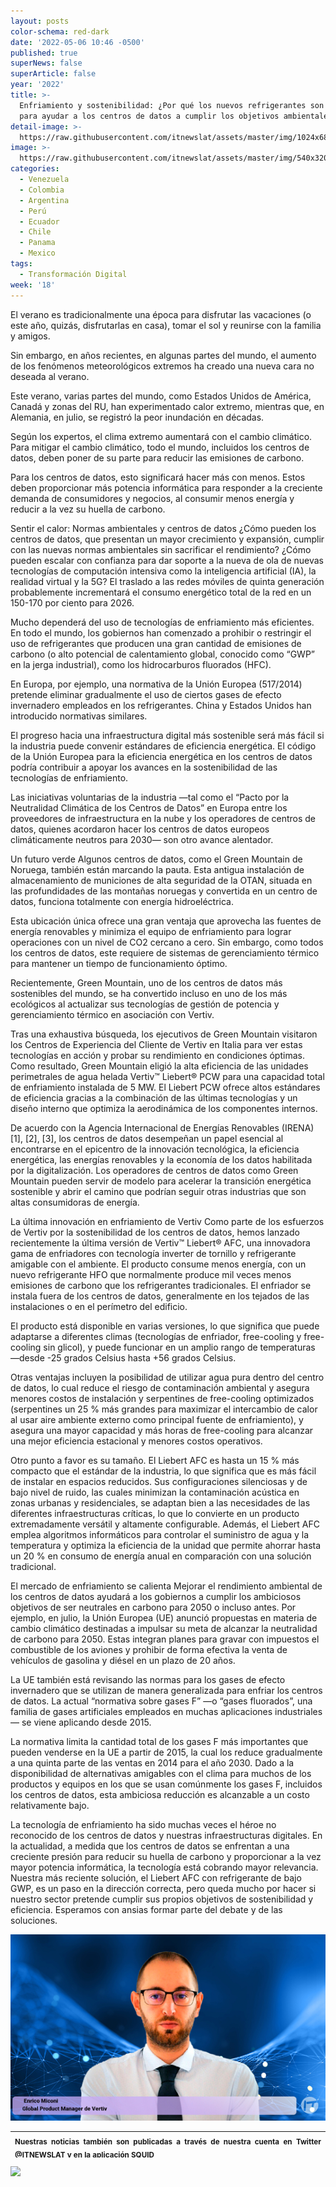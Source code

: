 ```yaml
---
layout: posts
color-schema: red-dark
date: '2022-05-06 10:46 -0500'
published: true
superNews: false
superArticle: false
year: '2022'
title: >-
  Enfriamiento y sostenibilidad: ¿Por qué los nuevos refrigerantes son clave
  para ayudar a los centros de datos a cumplir los objetivos ambientales?
detail-image: >-
  https://raw.githubusercontent.com/itnewslat/assets/master/img/1024x680/Enrico-Miconi-g.jpg
image: >-
  https://raw.githubusercontent.com/itnewslat/assets/master/img/540x320/Enrico-Miconi-p.jpg
categories:
  - Venezuela
  - Colombia
  - Argentina
  - Perú
  - Ecuador
  - Chile
  - Panama
  - Mexico
tags:
  - Transformación Digital
week: '18'
---
```

El verano es tradicionalmente una época para disfrutar las vacaciones (o este año, quizás, disfrutarlas en casa), tomar el sol y reunirse con la familia y amigos.
 
Sin embargo, en años recientes, en algunas partes del mundo, el aumento de los fenómenos meteorológicos extremos ha creado una nueva cara no deseada al verano.
 
Este verano, varias partes del mundo, como Estados Unidos de América, Canadá y zonas del RU, han experimentado calor extremo, mientras que, en Alemania, en julio, se registró la peor inundación en décadas.
 
Según los expertos, el clima extremo aumentará con el cambio climático. Para mitigar el cambio climático, todo el mundo, incluidos los centros de datos, deben poner de su parte para reducir las emisiones de carbono.
 
Para los centros de datos, esto significará hacer más con menos. Estos deben proporcionar más potencia informática para responder a la creciente demanda de consumidores y negocios, al consumir menos energía y reducir a la vez su huella de carbono.
 
Sentir el calor: Normas ambientales y centros de datos
¿Cómo pueden los centros de datos, que presentan un mayor crecimiento y expansión, cumplir con las nuevas normas ambientales sin sacrificar el rendimiento? ¿Cómo pueden escalar con confianza para dar soporte a la nueva de ola de nuevas tecnologías de computación intensiva como la inteligencia artificial (IA), la realidad virtual y la 5G? El traslado a las redes móviles de quinta generación probablemente incrementará el consumo energético total de la red en un 150-170 por ciento para 2026.
 
Mucho dependerá del uso de tecnologías de enfriamiento más eficientes. En todo el mundo, los gobiernos han comenzado a prohibir o restringir el uso de refrigerantes que producen una gran cantidad de emisiones de carbono (o alto potencial de calentamiento global, conocido como “GWP” en la jerga industrial), como los hidrocarburos fluorados (HFC).
 
En Europa, por ejemplo, una normativa de la Unión Europea (517/2014) pretende eliminar gradualmente el uso de ciertos gases de efecto invernadero empleados en los refrigerantes. China y Estados Unidos han introducido normativas similares.
 
El progreso hacia una infraestructura digital más sostenible será más fácil si la industria puede convenir estándares de eficiencia energética. El código de la Unión Europea para la eficiencia energética en los centros de datos podría contribuir a apoyar los avances en la sostenibilidad de las tecnologías de enfriamiento.
 
Las iniciativas voluntarias de la industria —tal como el “Pacto por la Neutralidad Climática de los Centros de Datos” en Europa entre los proveedores de infraestructura en la nube y los operadores de centros de datos, quienes acordaron hacer los centros de datos europeos climáticamente neutros para 2030— son otro avance alentador.
 
Un futuro verde
Algunos centros de datos, como el Green Mountain de Noruega, también están marcando la pauta. Esta antigua instalación de almacenamiento de municiones de alta seguridad de la OTAN, situada en las profundidades de las montañas noruegas y convertida en un centro de datos, funciona totalmente con energía hidroeléctrica.
 
Esta ubicación única ofrece una gran ventaja que aprovecha las fuentes de energía renovables y minimiza el equipo de enfriamiento para lograr operaciones con un nivel de CO2 cercano a cero. Sin embargo, como todos los centros de datos, este requiere de sistemas de gerenciamiento térmico para mantener un tiempo de funcionamiento óptimo.
 
Recientemente, Green Mountain, uno de los centros de datos más sostenibles del mundo, se ha convertido incluso en uno de los más ecológicos al actualizar sus tecnologías de gestión de potencia y gerenciamiento térmico en asociación con Vertiv.
 
Tras una exhaustiva búsqueda, los ejecutivos de Green Mountain visitaron los Centros de Experiencia del Cliente de Vertiv en Italia para ver estas tecnologías en acción y probar su rendimiento en condiciones óptimas. Como resultado, Green Mountain eligió la alta eficiencia de las unidades perimetrales de agua helada Vertiv™ Liebert® PCW para una capacidad total de enfriamiento instalada de 5 MW. El Liebert PCW ofrece altos estándares de eficiencia gracias a la combinación de las últimas tecnologías y un diseño interno que optimiza la aerodinámica de los componentes internos.
 
De acuerdo con la Agencia Internacional de Energías Renovables (IRENA) [1], [2], [3], los centros de datos desempeñan un papel esencial al encontrarse en el epicentro de la innovación tecnológica, la eficiencia energética, las energías renovables y la economía de los datos habilitada por la digitalización. Los operadores de centros de datos como Green Mountain pueden servir de modelo para acelerar la transición energética sostenible y abrir el camino que podrían seguir otras industrias que son altas consumidoras de energía.
 
La última innovación en enfriamiento de Vertiv
Como parte de los esfuerzos de Vertiv por la sostenibilidad de los centros de datos, hemos lanzado recientemente la última versión de Vertiv™ Liebert® AFC, una innovadora gama de enfriadores con tecnología inverter de tornillo y refrigerante amigable con el ambiente. El producto consume menos energía, con un nuevo refrigerante HFO que normalmente produce mil veces menos emisiones de carbono que los refrigerantes tradicionales. El enfriador se instala fuera de los centros de datos, generalmente en los tejados de las instalaciones o en el perímetro del edificio.
 
El producto está disponible en varias versiones, lo que significa que puede adaptarse a diferentes climas (tecnologías de enfriador, free-cooling y free-cooling sin glicol), y puede funcionar en un amplio rango de temperaturas —desde -25 grados Celsius hasta +56 grados Celsius.
 
Otras ventajas incluyen la posibilidad de utilizar agua pura dentro del centro de datos, lo cual reduce el riesgo de contaminación ambiental y asegura menores costos de instalación y serpentines de free-cooling optimizados (serpentines un 25 % más grandes para maximizar el intercambio de calor al usar aire ambiente externo como principal fuente de enfriamiento), y asegura una mayor capacidad y más horas de free-cooling para alcanzar una mejor eficiencia estacional y menores costos operativos.
 
Otro punto a favor es su tamaño. El Liebert AFC es hasta un 15 % más compacto que el estándar de la industria, lo que significa que es más fácil de instalar en espacios reducidos. Sus configuraciones silenciosas y de bajo nivel de ruido, las cuales minimizan la contaminación acústica en zonas urbanas y residenciales, se adaptan bien a las necesidades de las diferentes infraestructuras críticas, lo que lo convierte en un producto extremadamente versátil y altamente configurable. Además, el Liebert AFC emplea algoritmos informáticos para controlar el suministro de agua y la temperatura y optimiza la eficiencia de la unidad que permite ahorrar hasta un 20 % en consumo de energía anual en comparación con una solución tradicional.
 
El mercado de enfriamiento se calienta
Mejorar el rendimiento ambiental de los centros de datos ayudará a los gobiernos a cumplir los ambiciosos objetivos de ser neutrales en carbono para 2050 o incluso antes.
Por ejemplo, en julio, la Unión Europea (UE) anunció propuestas en materia de cambio climático destinadas a impulsar su meta de alcanzar la neutralidad de carbono para 2050. Estas integran planes para gravar con impuestos el combustible de los aviones y prohibir de forma efectiva la venta de vehículos de gasolina y diésel en un plazo de 20 años.
 
La UE también está revisando las normas para los gases de efecto invernadero que se utilizan de manera generalizada para enfriar los centros de datos. La actual “normativa sobre gases F” —o “gases fluorados”, una familia de gases artificiales empleados en muchas aplicaciones industriales— se viene aplicando desde 2015.
 
La normativa limita la cantidad total de los gases F más importantes que pueden venderse en la UE a partir de 2015, la cual los reduce gradualmente a una quinta parte de las ventas en 2014 para el año 2030. Dado a la disponibilidad de alternativas amigables con el clima para muchos de los productos y equipos en los que se usan comúnmente los gases F, incluidos los centros de datos, esta ambiciosa reducción es alcanzable a un costo relativamente bajo.
 
La tecnología de enfriamiento ha sido muchas veces el héroe no reconocido de los centros de datos y nuestras infraestructuras digitales. En la actualidad, a medida que los centros de datos se enfrentan a una creciente presión para reducir su huella de carbono y proporcionar a la vez mayor potencia informática, la tecnología está cobrando mayor relevancia. Nuestra más reciente solución, el Liebert AFC con refrigerante de bajo GWP, es un paso en la dirección correcta, pero queda mucho por hacer si nuestro sector pretende cumplir sus propios objetivos de sostenibilidad y eficiencia. Esperamos con ansias formar parte del debate y de las soluciones.

![](https://raw.githubusercontent.com/itnewslat/assets/master/img/540x320/Enrico-Miconi-p.jpg)

<table style="height: 42px;" width="569">
<tbody>
<tr>
<td style="text-align: justify;"><sub><strong>Nuestras noticias también son publicadas a través de nuestra cuenta en Twitter <a href="https://twitter.com/itnewslat?lang=es">@ITNEWSLAT</a> y en la aplicación <a href="https://squidapp.co/en/">SQUID</a></strong></sub></td>
</tr>
</tbody>
</table>

<img src="https://tracker.metricool.com/c3po.jpg?hash=56f88a41e39ab42c063cc51676587a04"/>